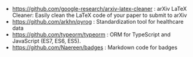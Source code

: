 - https://github.com/google-research/arxiv-latex-cleaner : arXiv LaTeX Cleaner: Easily clean the LaTeX code of your paper to submit to arXiv
- https://github.com/arkhn/pyrog : Standardization tool for healthcare data
- https://github.com/typeorm/typeorm : ORM for TypeScript and JavaScript (ES7, ES6, ES5).
- https://github.com/Naereen/badges : Markdown code for badges